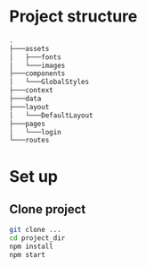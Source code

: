 # Project structure
```bash
.
├───assets
│   ├───fonts
│   └───images
├───components
│   └───GlobalStyles
├───context
├───data
├───layout
│   └───DefaultLayout
├───pages
│   └───login
└───routes
```
# Set up
## Clone project

```bash
git clone ...
cd project_dir
npm install
npm start
```
